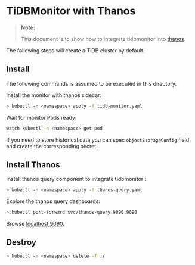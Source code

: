 # TiDBMonitor with Thanos

> **Note:**
>
> This document is to show how to integrate tidbmonitor into [thanos](https://thanos.io/design.md/).
>
The following steps will create a TiDB cluster by default.


## Install

The following commands is assumed to be executed in this directory.

Install the monitor with thanos sidecar:

```bash
> kubectl -n <namespace> apply -f tidb-monitor.yaml
```

Wait for monitor Pods ready:

```bash
watch kubectl -n <namespace> get pod
```

If you need to store historical data,you can spec `objectStorageConfig` field and create the corresponding secret.

## Install Thanos

Install thanos query component to integrate tidbmonitor :

```bash
> kubectl -n <namespace> apply -f thanos-query.yaml
```
Explore the thanos query dashboards:

```bash
> kubectl port-forward svc/thanos-query 9090:9090
```

Browse [localhost:9090](http://localhost:9090).

## Destroy

```bash
> kubectl -n <namespace> delete -f ./
```

